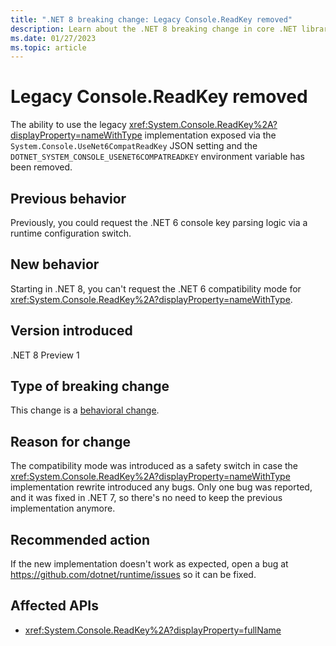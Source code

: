 ```yaml
---
title: ".NET 8 breaking change: Legacy Console.ReadKey removed"
description: Learn about the .NET 8 breaking change in core .NET libraries where the legacy Console.ReadKey implementation has been removed.
ms.date: 01/27/2023
ms.topic: article
---
```

# Legacy Console.ReadKey removed

The ability to use the legacy <xref:System.Console.ReadKey%2A?displayProperty=nameWithType> implementation exposed via the `System.Console.UseNet6CompatReadKey` JSON setting and the `DOTNET_SYSTEM_CONSOLE_USENET6COMPATREADKEY` environment variable has been removed.

## Previous behavior

Previously, you could request the .NET 6 console key parsing logic via a runtime configuration switch.

## New behavior

Starting in .NET 8, you can't request the .NET 6 compatibility mode for <xref:System.Console.ReadKey%2A?displayProperty=nameWithType>.

## Version introduced

.NET 8 Preview 1

## Type of breaking change

This change is a [behavioral change](../../categories.md#behavioral-change).

## Reason for change

The compatibility mode was introduced as a safety switch in case the <xref:System.Console.ReadKey%2A?displayProperty=nameWithType> implementation rewrite introduced any bugs. Only one bug was reported, and it was fixed in .NET 7, so there's no need to keep the previous implementation anymore.

## Recommended action

If the new implementation doesn't work as expected, open a bug at <https://github.com/dotnet/runtime/issues> so it can be fixed.

## Affected APIs

- <xref:System.Console.ReadKey%2A?displayProperty=fullName>

